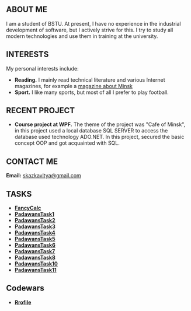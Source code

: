 ## ABOUT ME

I am a student of BSTU. At present, I have no experience in the industrial development of software, 
but I actively strive for this. I try to study all modern technologies and use them in training at the university.

## INTERESTS

My personal interests include:
* **Reading.** I mainly read technical literature and various Internet magazines, 
for example a [magazine about Minsk](https://citydog.by/)
* **Sport.** I like many sports, but most of all I prefer to play football.

## RECENT PROJECT

* **Course project at WPF.** The theme of the project was "Cafe of Minsk", in this project used a local database SQL SERVER 
to access the database used technology ADO.NET. In this project, secured the basic concept OOP and got acquainted with SQL.

## CONTACT ME

**Email:** skazkavitya@gmail.com

## TASKS

* [**FancyCalc**](https://github.com/VictorSkazetski/FancyCalc)
* [**PadawansTask1**](https://github.com/VictorSkazetski/PadawansTask1)
* [**PadawansTask2**](https://github.com/VictorSkazetski/PadawansTask2)
* [**PadawansTask3**](https://github.com/VictorSkazetski/PadawansTask3)
* [**PadawansTask4**](https://github.com/VictorSkazetski/PadawansTask4)
* [**PadawansTask5**](https://github.com/VictorSkazetski/PadawansTask5)
* [**PadawansTask6**](https://github.com/VictorSkazetski/PadawansTask6)
* [**PadawansTask7**](https://github.com/VictorSkazetski/PadawansTask7)
* [**PadawansTask8**](https://github.com/VictorSkazetski/PadawansTask8)
* [**PadawansTask10**](https://github.com/VictorSkazetski/PadawansTask10)
* [**PadawansTask11**](https://github.com/VictorSkazetski/PadawansTask11)

## Codewars

* [**Rrofile**](https://www.codewars.com/users/VictorSkazetski)


